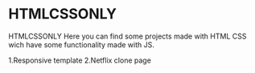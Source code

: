 # HTMLCSSONLY
 HTMLCSSONLY
Here you can find some projects made with HTML CSS wich have some functionality made with JS.

1.Responsive template 
2.Netflix clone page